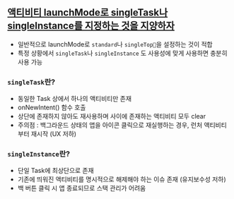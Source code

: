 ## [액티비티 launchMode로 singleTask나 singleInstance를 지정하는 것을 지양하자](https://developer.android.com/guide/topics/manifest/activity-element?hl=ko#lmode)
- 일반적으로 launchMode로 `standard`나 `singleTop`을 설정하는 것이 적합
- 특정 상황에서 `singleTask`나 `singleInstance` 도 사용성에 맞게 사용하면 충분히 사용 가능
### `singleTask`란?
- 동일한 Task 상에서 하나의 액티비티만 존재
- onNewIntent() 함수 호출
- 상단에 존재하지 않아도 재사용하며 사이에 존재하는 액티비티 모두 clear
- 주의점 : 백그라운드 상태의 앱을 아이콘 클릭으로 재실행하는 경우, 런처 액티비티부터 재시작 (UX 저하)
### `singleInstance`란?
- 단일 Task에 최상단으로 존재
- 기존에 띄워진 액티비티를 명시적으로 해제해야 하는 이슈 존재 (유지보수성 저하)
- 백 버튼 클릭 시 앱 종료되므로 스택 관리가 어려움
